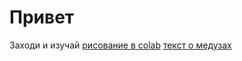 # Привет
Заходи и изучай
<a href="https://colab.research.google.com/github/huggingface/notebooks/blob/main/diffusers/stable_diffusion.ipynb#scrollTo=yEErJFjlrSWS">рисование в colab<a/>
<a href="https://www.moskvarium.ru/aquarium/inhabitant/meduzy/">текст о медузах<a/>
